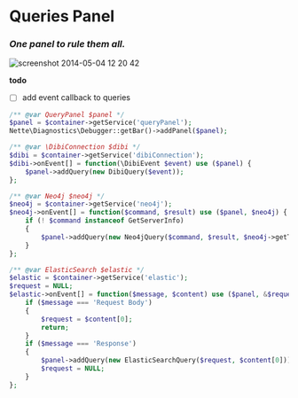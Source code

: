 Queries Panel
=============

<h3><em>One panel to rule them all.</em></h3>

![screenshot 2014-05-04 12 20 42](https://cloud.githubusercontent.com/assets/192200/2872777/c1e838d4-d376-11e3-8e59-0e8279565311.png)

**todo**
- [ ] add event callback to queries

```php
/** @var QueryPanel $panel */
$panel = $container->getService('queryPanel');
Nette\Diagnostics\Debugger::getBar()->addPanel($panel);

/** @var \DibiConnection $dibi */
$dibi = $container->getService('dibiConnection');
$dibi->onEvent[] = function(\DibiEvent $event) use ($panel) {
	$panel->addQuery(new DibiQuery($event));
};

/** @var Neo4j $neo4j */
$neo4j = $container->getService('neo4j');
$neo4j->onEvent[] = function($command, $result) use ($panel, $neo4j) {
	if (! $command instanceof GetServerInfo)
	{
		$panel->addQuery(new Neo4jQuery($command, $result, $neo4j->getTransport()));
	}
};

/** @var ElasticSearch $elastic */
$elastic = $container->getService('elastic');
$request = NULL;
$elastic->onEvent[] = function($message, $content) use ($panel, &$request) {
	if ($message === 'Request Body')
	{
		$request = $content[0];
		return;
	}
	if ($message === 'Response')
	{
		$panel->addQuery(new ElasticSearchQuery($request, $content[0]));
		$request = NULL;
	}
};
```
